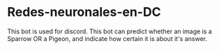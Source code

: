 # Redes-neuronales-en-DC
This bot is used for discord. This bot can predict whether an image is a Sparrow OR a Pigeon, and indicate how certain it is about it's answer.
